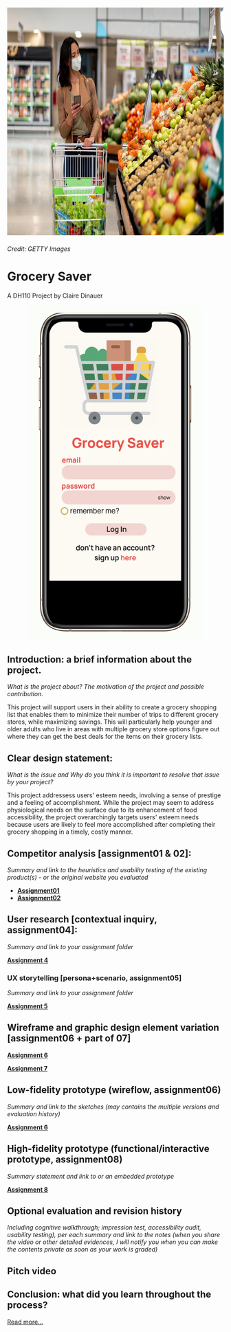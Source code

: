 <p align="center">
 <img src="grocerystore.jpg" width="900" height="530">
 </p>
 
###### *Credit: GETTY Images*

# Grocery Saver
A DH110 Project by Claire Dinauer

<p align="center">
 <img src="log_in.png" width="400" height="780">
 </p>


## Introduction: a brief information about the project. 
*What is the project about? The motivation of the project and possible contribution.*

This project will support users in their ability to create a grocery shopping list that enables them to minimize their number of trips to different grocery stores, while maximizing savings. This will particularly help younger and older adults who live in areas with multiple grocery store options figure out where they can get the best deals for the items on their grocery lists.

## Clear design statement: 
*What is the issue and Why do you think it is important to resolve that issue by your project?*

This project addressess users' esteem needs, involving a sense of prestige and a feeling of accomplishment. While the project may seem to address physiological needs on the surface due to its enhancement of food accessibility, the project overarchingly targets users' esteem needs because users are likely to feel more accomplished after completing their grocery shopping in a timely, costly manner.

## Competitor analysis [assignment01 & 02]:
*Summary and link to the heuristics and usability testing of the *existing* product(s) - or the *original* website you evaluated*

- [**Assignment01**](https://github.com/clairedinauer/DH110-Dinauer/tree/main/assignment1)
- [**Assignment02**](https://github.com/clairedinauer/DH110-Dinauer/tree/main/assignment2)

## User research [contextual inquiry, assignment04]:
*Summary and link to your assignment folder*

[**Assignment 4**](https://github.com/clairedinauer/DH110-Dinauer/tree/main/assignment4)

### UX storytelling [persona+scenario, assignment05]
*Summary and link to your assignment folder*

[**Assignment 5**](https://github.com/clairedinauer/DH110-Dinauer/tree/main/assignment5)

## Wireframe and graphic design element variation [assignment06 + part of 07]

[**Assignment 6**](https://github.com/clairedinauer/DH110-Dinauer/tree/main/assignment6)

[**Assignment 7**](https://github.com/clairedinauer/DH110-Dinauer/tree/main/assignment7)

## Low-fidelity prototype (wireflow, assignment06)
*Summary and link to the sketches (may contains the multiple versions and evaluation history)*

[**Assignment 6**](https://github.com/clairedinauer/DH110-Dinauer/tree/main/assignment6)

## High-fidelity prototype (functional/interactive prototype, assignment08)
*Summary statement and link to or an embedded prototype*

[**Assignment 8**](https://github.com/clairedinauer/DH110-Dinauer/tree/main/assignment8)

## Optional evaluation and revision history 
*Including cognitive walkthrough; impression test, accessibility audit, usability testing), per each summary and link to the notes (when you share the video or other detailed evidences, I will notify you when you can make the contents private as soon as your work is graded)*

## Pitch video 

## Conclusion: what did you learn throughout the process?

[Read more…](https://clairedinauer.github.io/DH110-Dinauer/assignment8/README.md)
